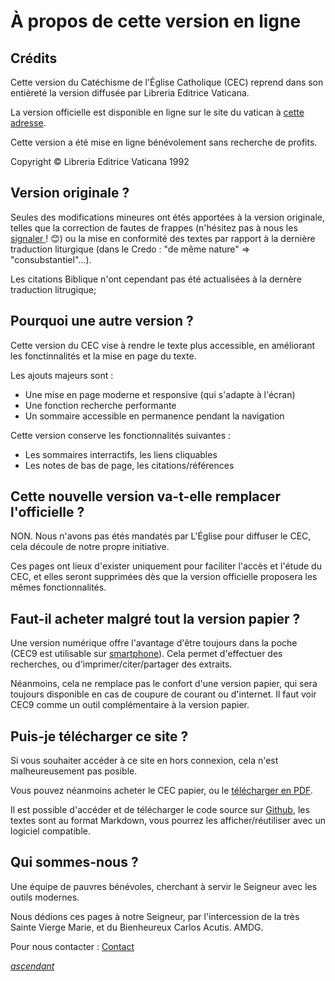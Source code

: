 # À propos de cette version en ligne

## Crédits

Cette version du Catéchisme de l'Église Catholique (CEC) reprend dans son entièreté la version diffusée par Libreria Editrice Vaticana.&#x20;

La version officielle est disponible en ligne sur le site du vatican à [cette adresse](https://www.vatican.va/archive/FRA0013/\_INDEX.HTM#fonte).

Cette version a été mise en ligne bénévolement sans recherche de profits.

Copyright © Libreria Editrice Vaticana 1992

## Version originale ?

Seules des modifications mineures ont étés apportées à la version originale, telles que la correction de fautes de frappes (n'hésitez pas à nous les [signaler ](contact.md)! 😊) ou la mise en conformité des textes par rapport à la dernière traduction liturgique (dans le Credo : "de même nature" => "consubstantiel"...).

Les citations Biblique n'ont cependant pas été actualisées à la dernère traduction litrugique;

## Pourquoi une autre version ?

Cette version du CEC vise à rendre le texte plus accessible, en améliorant les fonctinnalités et la mise en page du texte.

Les ajouts majeurs sont :&#x20;

* Une mise en page moderne et responsive (qui s'adapte à l'écran)
* Une fonction recherche performante
* Un sommaire accessible en permanence pendant la navigation

Cette version conserve les fonctionnalités suivantes :&#x20;

* Les sommaires interractifs, les liens cliquables
* Les notes de bas de page, les citations/références

## Cette nouvelle version va-t-elle remplacer l'officielle ?

NON. Nous n'avons pas étés mandatés par L'Église pour diffuser le CEC, cela découle de notre propre initiative.

Ces pages ont lieux d'exister uniquement pour faciliter l'accès et l'étude du CEC, et elles seront supprimées dès que la version officielle proposera les mêmes fonctionnalités.

## Faut-il acheter malgré tout la version papier ?

Une version numérique offre l'avantage d'être toujours dans la poche (CEC9 est utilisable sur [smartphone](mode-demploi.md#installer-le-site-en-tant-quapplication-web-app)). Cela permet d'effectuer des recherches, ou d'imprimer/citer/partager des extraits.

Néanmoins, cela ne remplace pas le confort d'une version papier, qui sera toujours disponible en cas de coupure de courant ou d'internet. Il faut voir CEC9 comme un outil complémentaire à la version papier.

## Puis-je télécharger ce site ?

Si vous souhaiter accéder à ce site en hors connexion, cela n'est malheureusement pas posible.

Vous pouvez néanmoins acheter le CEC papier, ou le [télécharger en PDF](autres-versions-du-cec.md#fichier-pdf).

Il est possible d'accéder et de télécharger le code source sur [Github](https://github.com/Jack-DLP/CEC9), les textes sont au format Markdown, vous pourrez les afficher/réutiliser avec un logiciel compatible.

## Qui sommes-nous ?

Une équipe de pauvres bénévoles, cherchant à servir le Seigneur avec les outils modernes.

Nous dédions ces pages à notre Seigneur, par l'intercession de la très Sainte Vierge Marie, et du Bienheureux Carlos Acutis. AMDG.

Pour nous contacter : [Contact](contact.md)

[_ascendant_](../)
